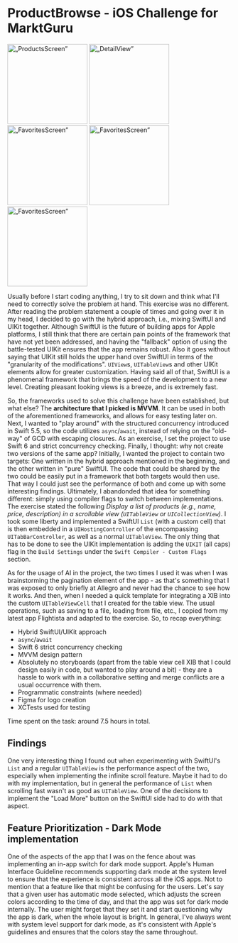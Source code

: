 # ProductBrowse - iOS Challenge for MarktGuru
<img width="180" alt=„ProductsScreen” src="https://github.com/user-attachments/assets/46bca42e-e3aa-4f4e-a741-20571ea531bb"/>
<img width="180" alt=„DetailView” src="https://github.com/user-attachments/assets/cf51b9d4-5aa0-4476-810f-82fc885293f9"/>
<img width="180" alt=„FavoritesScreen” src="https://github.com/user-attachments/assets/b7589129-6f21-4b4e-9d1b-c5191c33c6d5"/>
<img width="180" alt=„FavoritesScreen” src="https://github.com/user-attachments/assets/e485dae7-fcae-4fcb-b312-7f8274881e7c"/>
<img width="180" alt=„FavoritesScreen” src="https://github.com/user-attachments/assets/debadcee-5e91-47a0-b502-e38437272db0"/>

Usually before I start coding anything, I try to sit down and think what I'll need to correctly solve the problem at hand. This exercise was no different. After reading the problem statement a couple of times and going over it in my head, I decided to go with the hybrid approach, i.e., mixing SwiftUI and UIKit together. Although SwiftUI is the future of building apps for Apple platforms, I still think that there are certain pain points of the framework that have not yet been addressed, and having the "fallback" option of using the battle-tested UIKit ensures that the app remains robust. Also it goes without saying that UIKit still holds the upper hand over SwiftUI in terms of the "granularity of the modifications". `UIView`s, `UITableView`s and other UIKit elements allow for greater customization. Having said all of that, SwiftUI is a phenomenal framework that brings the speed of the development to a new level. Creating pleasant looking views is a breeze, and is extremely fast. 

So, the frameworks used to solve this challenge have been established, but what else? The **architecture that I picked is MVVM**. It can be used in both of the aforementioned frameworks, and allows for easy testing later on. Next, I wanted to "play around" with the structured concurrency introduced in Swift 5.5, so the code utilizes `async`/`await`, instead of relying on the "old-way" of GCD with escaping closures. As an exercise, I set the project to use Swift 6 and strict concurrency checking. Finally, I thought: why not create two versions of the same app? Initially, I wanted the project to contain two targets: One written in the hybrid approach mentioned in the beginning, and the other written in "pure" SwiftUI. The code that could be shared by the two could be easily put in a framework that both targets would then use. That way I could just see the performance of both and come up with some interesting findings. Ultimately, I abandonded that idea for something different: simply using compiler flags to switch between implementations. The exercise stated the following *Display a list of products (e.g., name, price, description) in a scrollable view (`UITableView` or `UICollectionView`)*. I took some liberty and implemented a SwiftUI `List` (with a custom cell) that is then embedded in a `UIHostingController` of the encompassing `UITabBarController`, as well as a normal `UITableView`. The only thing that has to be done to see the UIKit implementation is adding the `UIKIT` (all caps) flag in the `Build Settings` under the `Swift Compiler - Custom Flags` section. 

As for the usage of AI in the project, the two times I used it was when I was brainstorming the pagination element of the app - as that's something that I was exposed to only briefly at Allegro and never had the chance to see how it works. And then, when I needed a quick template for integrating a XIB into the custom `UITableViewCell` that I created for the table view. The usual operations, such as saving to a file, loading from file, etc., I copied from my latest app Flightista and adapted to the exercise. So, to recap everything:

* Hybrid SwiftUI/UIKit approach
* `async`/`await`
* Swift 6 strict concurrency checking
* MVVM design pattern
* Absolutely no storyboards (apart from the table view cell XIB that I could design easily in code, but wanted to play around a bit) - they are a hassle to work with in a collaborative setting and merge conflicts are a usual occurrence with them.
* Programmatic constraints (where needed)
* Figma for logo creation
* XCTests used for testing

Time spent on the task: around 7.5 hours in total.

## Findings
One very interesting thing I found out when experimenting with SwiftUI's `List` and a regular `UITableView` is the performance aspect of the two, especially when implementing the infinite scroll feature. Maybe it had to do with my implementation, but in general the performance of `List` when scrolling fast wasn't as good as `UITableView`. One of the decisions to implement the "Load More" button on the SwiftUI side had to do with that aspect. 

## Feature Prioritization - Dark Mode implementation
One of the aspects of the app that I was on the fence about was implementing an in-app switch for dark mode support. Apple's Human Interface Guideline recommends supporting dark mode at the system level to ensure that the experience is consistent across all the iOS apps. Not to mention that a feature like that might be confusing for the users. Let's say that a given user has automatic mode selected, which adjusts the screen colors according to the time of day, and that the app was set for dark mode internally. The user might forget that they set it and start questioning why the app is dark, when the whole layout is bright. In general, I've always went with system level support for dark mode, as it's consistent with Apple's guidelines and ensures that the colors stay the same throughout.
